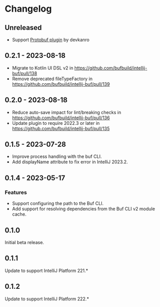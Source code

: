 # Changelog

## Unreleased
- Support [Protobuf plugin](https://github.com/devkanro/intellij-protobuf-plugin) by devkanro

## 0.2.1 - 2023-08-18
- Migrate to Kotlin UI DSL v2 in https://github.com/bufbuild/intellij-buf/pull/138
- Remove deprecated fileTypeFactory in https://github.com/bufbuild/intellij-buf/pull/139

## 0.2.0 - 2023-08-18
- Reduce auto-save impact for lint/breaking checks in https://github.com/bufbuild/intellij-buf/pull/136
- Update plugin to require 2022.3 or later in https://github.com/bufbuild/intellij-buf/pull/135

## 0.1.5 - 2023-07-28
- Improve process handling with the buf CLI.
- Add displayName attribute to fix error in IntelliJ 2023.2.

## 0.1.4 - 2023-05-17

### Features
- Support configuring the path to the Buf CLI.
- Add support for resolving dependencies from the Buf CLI v2 module cache.

## 0.1.0
Initial beta release.

## 0.1.1
Update to support IntelliJ Platform 221.*

## 0.1.2
Update to support IntelliJ Platform 222.*
